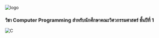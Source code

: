 ![logo](https://www.rmutt.ac.th/wp-content/uploads/2020/03/20200310-LOGO-RMUTT.png") 

### วิชา Computer Programming สำหรับนักศึกษาคณะวิศวกรรมศาสตร์ ชั้นปีที่ 1

![C](https://img.shields.io/badge/Language-C-blue.svg)


